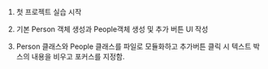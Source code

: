 1. 첫 프로젝트 실습 시작

2. 기본 Person 객체 생성과 People객체 생성 및 추가 버튼 UI 작성

3. Person 클래스와 People 클래스를 파일로 모듈화하고 추가버튼 클릭 시 텍스트 박스의 내용을 비우고 포커스를 지정함.  